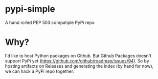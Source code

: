 # pypi-simple
A hand rolled PEP 503 compatiple PyPi repo

# Why?
I'd like to host Python packages on Github. But Github Packages doesn't support PyPi yet (https://github.com/github/roadmap/issues/94). So by hosting artifacts on Releases and generating the index (by hand for now), we can hack a PyPi repo together.
